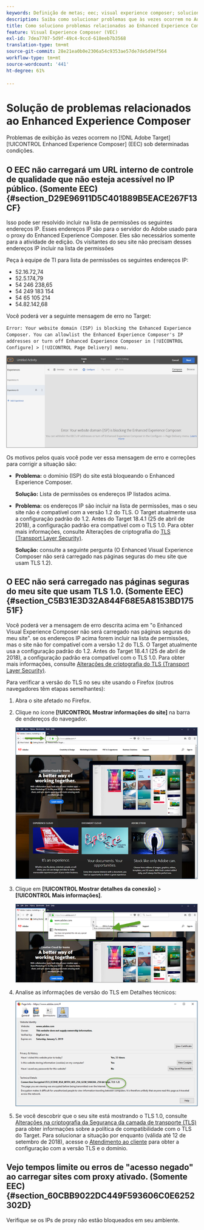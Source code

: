 ```yaml
---
keywords: Definição de metas; eec; visual experience composer; solucionar problemas do enhanced experience composer; solução de problemas
description: Saiba como solucionar problemas que às vezes ocorrem no Adobe [!DNL Target] Enhanced Experience Composer (EEC) sob determinadas condições.
title: Como soluciono problemas relacionados ao Enhanced Experience Composer?
feature: Visual Experience Composer (VEC)
exl-id: 7dea7707-5d9f-49c4-9ccd-618eeb7b3568
translation-type: tm+mt
source-git-commit: 28e21ea0b0e2306a54c9353ae57de7de5d94f564
workflow-type: tm+mt
source-wordcount: '441'
ht-degree: 61%

---
```


# Solução de problemas relacionados ao Enhanced Experience Composer

Problemas de exibição às vezes ocorrem no [!DNL Adobe Target] [!UICONTROL Enhanced Experience Composer] (EEC) sob determinadas condições.

## O EEC não carregará um URL interno de controle de qualidade que não esteja acessível no IP público. (Somente EEC) {#section_D29E96911D5C401889B5EACE267F13CF}

Isso pode ser resolvido incluir na lista de permissões os seguintes endereços IP. Esses endereços IP são para o servidor do Adobe usado para o proxy do Enhanced Experience Composer. Eles são necessários somente para a atividade de edição. Os visitantes do seu site não precisam desses endereços IP incluir na lista de permissões

Peça à equipe de TI para lista de permissões os seguintes endereços IP:

* 52.16.72,74
* 52.5.174,79
* 54 246 238,65
* 54 249 183 154
* 54 65 105 214
* 54.82.142,68

Você poderá ver a seguinte mensagem de erro no Target:

`Error: Your website domain (ISP) is blocking the Enhanced Experience Composer. You can allowlist the Enhanced Experience Composer's IP addresses or turn off Enhanced Experience Composer in [!UICONTROL Configure] > [!UICONTROL Page Delivery] menu.`

![](assets/EEC_error.png)

Os motivos pelos quais você pode ver essa mensagem de erro e correções para corrigir a situação são:

* **Problema:** o domínio (ISP) do site está bloqueando o Enhanced Experience Composer.

   **Solução:** Lista de permissões os endereços IP listados acima.

* **Problema:** os endereços IP são incluir na lista de permissões, mas o seu site não é compatível com a versão 1.2 do TLS. O Target atualmente usa a configuração padrão do 1.2. Antes do Target 18.4.1 (25 de abril de 2018), a configuração padrão era compatível com o TLS 1.0. Para obter mais informações, consulte Alterações de criptografia do  [TLS (Transport Layer Security)](/help/c-implementing-target/c-considerations-before-you-implement-target/tls-transport-layer-security-encryption.md#concept_CC1001E9D3AE4BABAF90B8311B0A6451).

   **Solução:** consulte a seguinte pergunta (O Enhanced Visual Experience Composer não será carregado nas páginas seguras do meu site que usam TLS 1.2).

## O EEC não será carregado nas páginas seguras do meu site que usam TLS 1.0. (Somente EEC) {#section_C5B31E3D32A844F68E5A8153BD17551F}

Você poderá ver a mensagem de erro descrita acima em &quot;o Enhanced Visual Experience Composer não será carregado nas páginas seguras do meu site&quot;. se os endereços IP acima forem incluir na lista de permissões, mas o site não for compatível com a versão 1.2 do TLS. O Target atualmente usa a configuração padrão do 1.2. Antes do Target 18.4.1 (25 de abril de 2018), a configuração padrão era compatível com o TLS 1.0. Para obter mais informações, consulte [Alterações de criptografia do TLS (Transport Layer Security)](/help/c-implementing-target/c-considerations-before-you-implement-target/tls-transport-layer-security-encryption.md#concept_CC1001E9D3AE4BABAF90B8311B0A6451).

Para verificar a versão do TLS no seu site usando o Firefox (outros navegadores têm etapas semelhantes):

1. Abra o site afetado no Firefox.
1. Clique no ícone **[!UICONTROL Mostrar informações do site]** na barra de endereços do navegador.

   ![](assets/firefox_more_info.png)

1. Clique em **[!UICONTROL Mostrar detalhes da conexão]** > **[!UICONTROL Mais informações]**.

   ![](assets/firefox_more_info_2.png)

1. Analise as informações de versão do TLS em Detalhes técnicos:

   ![](assets/firefox_more_info_3.png)

1. Se você descobrir que o seu site está mostrando o TLS 1.0, consulte  [Alterações na criptografia da Segurança da camada de transporte (TLS)](/help/c-implementing-target/c-considerations-before-you-implement-target/tls-transport-layer-security-encryption.md#concept_CC1001E9D3AE4BABAF90B8311B0A6451) para obter informações sobre a política de compatibilidade com o TLS do Target. Para solucionar a situação por enquanto (válida até 12 de setembro de 2018), acesse o [Atendimento ao cliente](/help/cmp-resources-and-contact-information.md#reference_ACA3391A00EF467B87930A450050077C) para obter a configuração com a versão TLS e o domínio.

## Vejo tempos limite ou erros de &quot;acesso negado&quot; ao carregar sites com proxy ativado. (Somente EEC) {#section_60CBB9022DC449F593606C0E6252302D}

Verifique se os IPs de proxy não estão bloqueados em seu ambiente.
